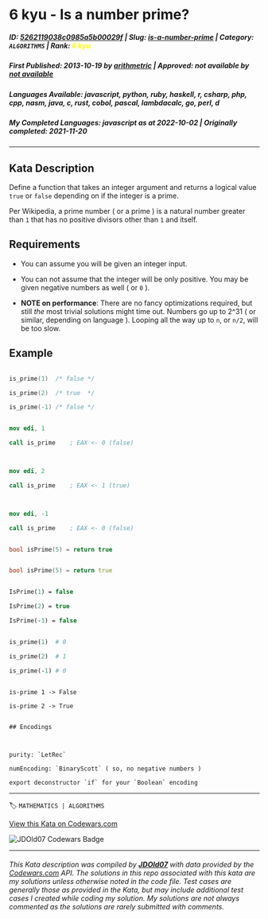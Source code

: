 # 6 kyu - Is a number prime?

##### **ID**: [5262119038c0985a5b00029f](https://www.codewars.com/kata/5262119038c0985a5b00029f) | **Slug**: [is-a-number-prime](https://www.codewars.com/kata/5262119038c0985a5b00029f) | **Category**: `ALGORITHMS` | **Rank**: <span style="color:yellow">6 kyu</span>

##### **First Published**: 2013-10-19 ***by*** [arithmetric](https://www.codewars.com/users/arithmetric) | **Approved**: *not available* ***by*** [*not available*](*https://www.codewars.com*)

##### **Languages Available**: javascript, python, ruby, haskell, r, csharp, php, cpp, nasm, java, c, rust, cobol, pascal, lambdacalc, go, perl, d

##### **My Completed Languages**: javascript ***as at*** 2022-10-02 | **Originally completed**: 2021-11-20

---

## Kata Description


Define a function that takes an integer argument and returns a logical value `true` or `false` depending on if the integer is a prime.



Per Wikipedia, a prime number ( or a prime ) is a natural number greater than `1` that has no positive divisors other than `1` and itself.



## Requirements



* You can assume you will be given an integer input.

* You can not assume that the integer will be only positive. You may be given negative numbers as well ( or `0` ).

* **NOTE on performance**: There are no fancy optimizations required, but still _the_ most trivial solutions might time out. Numbers go up to 2^31 ( or similar, depending on language ). Looping all the way up to `n`, or `n/2`, will be too slow.



## Example



```c

is_prime(1)  /* false */

is_prime(2)  /* true  */

is_prime(-1) /* false */

```

```nasm    

mov edi, 1

call is_prime    ; EAX <- 0 (false)



mov edi, 2

call is_prime    ; EAX <- 1 (true)



mov edi, -1

call is_prime    ; EAX <- 0 (false)

```

```c++

bool isPrime(5) = return true

```

```d

bool isPrime(5) = return true

```

```pascal

IsPrime(1) = false

IsPrime(2) = true

IsPrime(-1) = false

```

```perl

is_prime(1)  # 0

is_prime(2)  # 1

is_prime(-1) # 0

```

```lambdacalc

is-prime 1 -> False

is-prime 2 -> True

```



~~~if:lambdacalc

## Encodings



purity: `LetRec`  

numEncoding: `BinaryScott` ( so, no negative numbers )  

export deconstructor `if` for your `Boolean` encoding  

~~~



---


🏷 `MATHEMATICS | ALGORITHMS`


[View this Kata on Codewars.com](https://www.codewars.com/kata/5262119038c0985a5b00029f)

![](https://www.codewars.com/users/jdold07/badges/large "JDOld07 Codewars Badge")

---

###### *This Kata description was compiled by [**JDOld07**](https://tpstech.dev) with data provided by the [Codewars.com](https://www.codewars.com) API.  The solutions in this repo associated with this kata are my solutions unless otherwise noted in the code file.  Test cases are generally those as provided in the Kata, but may include additional test cases I created while coding my solution.  My solutions are not always commented as the solutions are rarely submitted with comments.*
